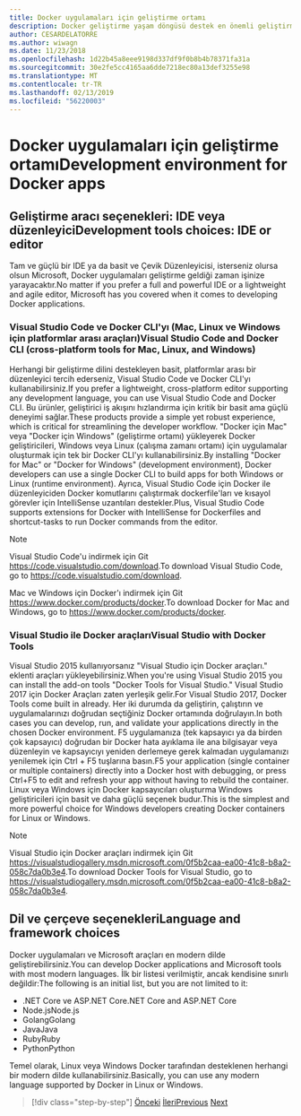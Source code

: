 ```yaml
---
title: Docker uygulamaları için geliştirme ortamı
description: Docker geliştirme yaşam döngüsü destek en önemli geliştirme aracı seçenekleri tanışın.
author: CESARDELATORRE
ms.author: wiwagn
ms.date: 11/23/2018
ms.openlocfilehash: 1d22b45a8eee9198d337df9f0b8b4b78371fa31a
ms.sourcegitcommit: 30e2fe5cc4165aa6dde7218ec80a13def3255e98
ms.translationtype: MT
ms.contentlocale: tr-TR
ms.lasthandoff: 02/13/2019
ms.locfileid: "56220003"
---
```

# <a name="development-environment-for-docker-apps"></a><span data-ttu-id="bbeb7-103">Docker uygulamaları için geliştirme ortamı</span><span class="sxs-lookup"><span data-stu-id="bbeb7-103">Development environment for Docker apps</span></span>

## <a name="development-tools-choices-ide-or-editor"></a><span data-ttu-id="bbeb7-104">Geliştirme aracı seçenekleri: IDE veya düzenleyici</span><span class="sxs-lookup"><span data-stu-id="bbeb7-104">Development tools choices: IDE or editor</span></span>

<span data-ttu-id="bbeb7-105">Tam ve güçlü bir IDE ya da basit ve Çevik Düzenleyicisi, isterseniz olursa olsun Microsoft, Docker uygulamaları geliştirme geldiği zaman işinize yarayacaktır.</span><span class="sxs-lookup"><span data-stu-id="bbeb7-105">No matter if you prefer a full and powerful IDE or a lightweight and agile editor, Microsoft has you covered when it comes to developing Docker applications.</span></span>

### <a name="visual-studio-code-and-docker-cli-cross-platform-tools-for-mac-linux-and-windows"></a><span data-ttu-id="bbeb7-106">Visual Studio Code ve Docker CLI'yı (Mac, Linux ve Windows için platformlar arası araçları)</span><span class="sxs-lookup"><span data-stu-id="bbeb7-106">Visual Studio Code and Docker CLI (cross-platform tools for Mac, Linux, and Windows)</span></span>

<span data-ttu-id="bbeb7-107">Herhangi bir geliştirme dilini destekleyen basit, platformlar arası bir düzenleyici tercih ederseniz, Visual Studio Code ve Docker CLI'yı kullanabilirsiniz.</span><span class="sxs-lookup"><span data-stu-id="bbeb7-107">If you prefer a lightweight, cross-platform editor supporting any development language, you can use Visual Studio Code and Docker CLI.</span></span> <span data-ttu-id="bbeb7-108">Bu ürünler, geliştirici iş akışını hızlandırma için kritik bir basit ama güçlü deneyimi sağlar.</span><span class="sxs-lookup"><span data-stu-id="bbeb7-108">These products provide a simple yet robust experience, which is critical for streamlining the developer workflow.</span></span> <span data-ttu-id="bbeb7-109">"Docker için Mac" veya "Docker için Windows" (geliştirme ortamı) yükleyerek Docker geliştiricileri, Windows veya Linux (çalışma zamanı ortamı) için uygulamalar oluşturmak için tek bir Docker CLI'yı kullanabilirsiniz.</span><span class="sxs-lookup"><span data-stu-id="bbeb7-109">By installing "Docker for Mac" or "Docker for Windows" (development environment), Docker developers can use a single Docker CLI to build apps for both Windows or Linux (runtime environment).</span></span> <span data-ttu-id="bbeb7-110">Ayrıca, Visual Studio Code için Docker ile düzenleyiciden Docker komutlarını çalıştırmak dockerfile'ları ve kısayol görevler için IntelliSense uzantıları destekler.</span><span class="sxs-lookup"><span data-stu-id="bbeb7-110">Plus, Visual Studio Code supports extensions for Docker with IntelliSense for Dockerfiles and shortcut-tasks to run Docker commands from the editor.</span></span>

> [!NOTE]
> <span data-ttu-id="bbeb7-111">Visual Studio Code'u indirmek için Git <https://code.visualstudio.com/download>.</span><span class="sxs-lookup"><span data-stu-id="bbeb7-111">To download Visual Studio Code, go to <https://code.visualstudio.com/download>.</span></span>

<span data-ttu-id="bbeb7-112">Mac ve Windows için Docker'ı indirmek için Git <https://www.docker.com/products/docker>.</span><span class="sxs-lookup"><span data-stu-id="bbeb7-112">To download Docker for Mac and Windows, go to <https://www.docker.com/products/docker>.</span></span>

### <a name="visual-studio-with-docker-tools"></a><span data-ttu-id="bbeb7-113">Visual Studio ile Docker araçları</span><span class="sxs-lookup"><span data-stu-id="bbeb7-113">Visual Studio with Docker Tools</span></span>

<span data-ttu-id="bbeb7-114">Visual Studio 2015 kullanıyorsanız "Visual Studio için Docker araçları." eklenti araçları yükleyebilirsiniz.</span><span class="sxs-lookup"><span data-stu-id="bbeb7-114">When you're using Visual Studio 2015 you can install the add-on tools "Docker Tools for Visual Studio."</span></span> <span data-ttu-id="bbeb7-115">Visual Studio 2017 için Docker Araçları zaten yerleşik gelir.</span><span class="sxs-lookup"><span data-stu-id="bbeb7-115">For Visual Studio 2017, Docker Tools come built in already.</span></span> <span data-ttu-id="bbeb7-116">Her iki durumda da geliştirin, çalıştırın ve uygulamalarınızı doğrudan seçtiğiniz Docker ortamında doğrulayın.</span><span class="sxs-lookup"><span data-stu-id="bbeb7-116">In both cases you can develop, run, and validate your applications directly in the chosen Docker environment.</span></span> <span data-ttu-id="bbeb7-117">F5 uygulamanıza (tek kapsayıcı ya da birden çok kapsayıcı) doğrudan bir Docker hata ayıklama ile ana bilgisayar veya düzenleyin ve kapsayıcıyı yeniden derlemeye gerek kalmadan uygulamanızı yenilemek için Ctrl + F5 tuşlarına basın.</span><span class="sxs-lookup"><span data-stu-id="bbeb7-117">F5 your application (single container or multiple containers) directly into a Docker host with debugging, or press Ctrl+F5 to edit and refresh your app without having to rebuild the container.</span></span> <span data-ttu-id="bbeb7-118">Linux veya Windows için Docker kapsayıcıları oluşturma Windows geliştiricileri için basit ve daha güçlü seçenek budur.</span><span class="sxs-lookup"><span data-stu-id="bbeb7-118">This is the simplest and more powerful choice for Windows developers creating Docker containers for Linux or Windows.</span></span>

> [!NOTE]
> <span data-ttu-id="bbeb7-119">Visual Studio için Docker araçları indirmek için Git <https://visualstudiogallery.msdn.microsoft.com/0f5b2caa-ea00-41c8-b8a2-058c7da0b3e4>.</span><span class="sxs-lookup"><span data-stu-id="bbeb7-119">To download Docker Tools for Visual Studio, go to <https://visualstudiogallery.msdn.microsoft.com/0f5b2caa-ea00-41c8-b8a2-058c7da0b3e4>.</span></span>

## <a name="language-and-framework-choices"></a><span data-ttu-id="bbeb7-120">Dil ve çerçeve seçenekleri</span><span class="sxs-lookup"><span data-stu-id="bbeb7-120">Language and framework choices</span></span>

<span data-ttu-id="bbeb7-121">Docker uygulamaları ve Microsoft araçları en modern dilde geliştirebilirsiniz.</span><span class="sxs-lookup"><span data-stu-id="bbeb7-121">You can develop Docker applications and Microsoft tools with most modern languages.</span></span> <span data-ttu-id="bbeb7-122">İlk bir listesi verilmiştir, ancak kendisine sınırlı değildir:</span><span class="sxs-lookup"><span data-stu-id="bbeb7-122">The following is an initial list, but you are not limited to it:</span></span>

-   <span data-ttu-id="bbeb7-123">.NET Core ve ASP.NET Core</span><span class="sxs-lookup"><span data-stu-id="bbeb7-123">.NET Core and ASP.NET Core</span></span>
-   <span data-ttu-id="bbeb7-124">Node.js</span><span class="sxs-lookup"><span data-stu-id="bbeb7-124">Node.js</span></span>
-   <span data-ttu-id="bbeb7-125">Golang</span><span class="sxs-lookup"><span data-stu-id="bbeb7-125">Golang</span></span>
-   <span data-ttu-id="bbeb7-126">Java</span><span class="sxs-lookup"><span data-stu-id="bbeb7-126">Java</span></span>
-   <span data-ttu-id="bbeb7-127">Ruby</span><span class="sxs-lookup"><span data-stu-id="bbeb7-127">Ruby</span></span>
-   <span data-ttu-id="bbeb7-128">Python</span><span class="sxs-lookup"><span data-stu-id="bbeb7-128">Python</span></span>

<span data-ttu-id="bbeb7-129">Temel olarak, Linux veya Windows Docker tarafından desteklenen herhangi bir modern dilde kullanabilirsiniz.</span><span class="sxs-lookup"><span data-stu-id="bbeb7-129">Basically, you can use any modern language supported by Docker in Linux or Windows.</span></span>

>[!div class="step-by-step"]
><span data-ttu-id="bbeb7-130">[Önceki](deploy-azure-kubernetes-service.md)
>[İleri](docker-apps-inner-loop-workflow.md)</span><span class="sxs-lookup"><span data-stu-id="bbeb7-130">[Previous](deploy-azure-kubernetes-service.md)
[Next](docker-apps-inner-loop-workflow.md)</span></span>